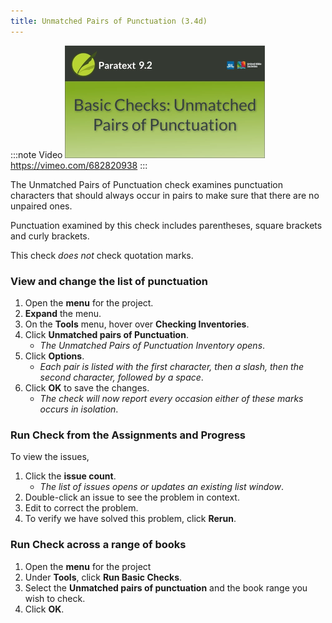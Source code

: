 ```yaml
---
title: Unmatched Pairs of Punctuation (3.4d)
---
```


:::note Video
[![ ](../../media/3.4d.png)](https://vimeo.com/682820938)  
https://vimeo.com/682820938
:::

The Unmatched Pairs of Punctuation check examines punctuation characters that should always occur in pairs to make sure that there are no unpaired ones.

Punctuation examined by this check includes parentheses, square brackets and curly brackets.

This check *does not* check quotation marks.

### View and change the list of punctuation

1.  Open the **menu** for the project.
1.  **Expand** the menu.
1.  On the **Tools** menu, hover over **Checking Inventories**.
1.  Click **Unmatched pairs of Punctuation**.  
    -  *The Unmatched Pairs of Punctuation Inventory opens*.
1.  Click **Options**.  
    -  *Each pair is listed with the first character, then a slash, then the second character, followed by a space*.
1.  Click **OK** to save the changes.  
     - *The check will now report every occasion either of these marks occurs in isolation*.

### Run Check from the Assignments and Progress

To view the issues,

1.  Click the **issue count**.  
    -  *The list of issues opens or updates an existing list window*.
1.  Double-click an issue to see the problem in context.
1.  Edit to correct the problem.
1.  To verify we have solved this problem, click **Rerun**.

### Run Check across a range of books

1.  Open the **menu** for the project
1.  Under **Tools**, click **Run Basic Checks**.
1.  Select the **Unmatched pairs of punctuation** and the book range you wish to check.
1.  Click **OK**.

